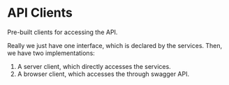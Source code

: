 # API Clients

Pre-built clients for accessing the API.

Really we just have one interface, which is declared by the services.
Then, we have two implementations:

1. A server client, which directly accesses the services.
2. A browser client, which accesses the through swagger API.
